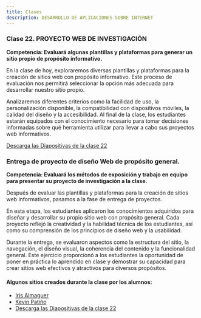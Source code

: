 ```yaml
---
title: Clases 
description: DESARROLLO DE APLICACIONES SOBRE INTERNET
---
```

### Clase 22. PROYECTO WEB DE INVESTIGACIÓN
**Competencia: Evaluará algunas plantillas y plataformas para generar un sitio propio de propósito informativo.**

En la clase de hoy, exploraremos diversas plantillas y plataformas para la creación de sitios web con propósito informativo. Este proceso de evaluación nos permitirá seleccionar la opción más adecuada para desarrollar nuestro sitio propio. 

Analizaremos diferentes criterios como la facilidad de uso, la personalización disponible, la compatibilidad con dispositivos móviles, la calidad del diseño y la accesibilidad. Al final de la clase, los estudiantes estarán equipados con el conocimiento necesario para tomar decisiones informadas sobre qué herramienta utilizar para llevar a cabo sus proyectos web informativos.

<a href="https://ucadocs.eloychavez.dev/Abril/Clase22.pdf" target="_blank">Descarga las Diapositivas de la clase 22</a>


### Entrega de proyecto de diseño Web de propósito general.
**Competencia: Evaluará los métodos de exposición y trabajo en equipo para presentar su proyecto de investigación a la clase.**

Después de evaluar las plantillas y plataformas para la creación de sitios web informativos, pasamos a la fase de entrega de proyectos. 

En esta etapa, los estudiantes aplicaron los conocimientos adquiridos para diseñar y desarrollar su propio sitio web con propósito general. Cada proyecto reflejó la creatividad y la habilidad técnica de los estudiantes, así como su comprensión de los principios de diseño web y la usabilidad. 

Durante la entrega, se evaluaron aspectos como la estructura del sitio, la navegación, el diseño visual, la coherencia del contenido y la funcionalidad general. Este ejercicio proporcionó a los estudiantes la oportunidad de poner en práctica lo aprendido en clase y demostrar su capacidad para crear sitios web efectivos y atractivos para diversos propósitos.

#### Algunos sitios creados durante la clase por los alumnos:
- <a href="https://historias-de-terror.netlify.app/" target="_blank">Iris Almaguer</a>
- <a href="https://diariodekevin.netlify.app/" target="_blank">Kevin Patiño</a>
- <a href="https://ucadocs.eloychavez.dev/Abril/Clase22.pdf" target="_blank">Descarga las Diapositivas de la clase 22</a>